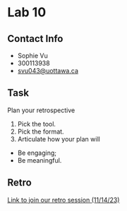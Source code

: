# Lab 10
## Contact Info
* Sophie Vu
* 300113938
* svu043@uottawa.ca


## Task
Plan your retrospective
 1. Pick the tool.
 2. Pick the format.
 3. Articulate how your plan will
  * Be engaging;
  * Be meaningful.

    
## Retro
[Link to join our retro session (11/14/23)](https://www.figma.com/file/vjPnizS84xmUfNaIHasPhE/Sophie-%26-co%E2%80%99s-sprint-retro-(11%2F14%2F23)?type=whiteboard&node-id=14%3A357&t=WvbuyZ48vTAWz6HS-1)
